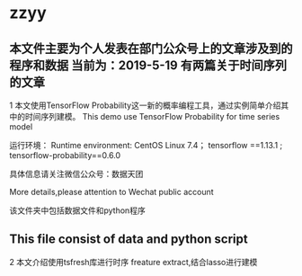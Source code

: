 # zzyy
本文件主要为个人发表在部门公众号上的文章涉及到的程序和数据
当前为：2019-5-19
有两篇关于时间序列的文章
-----------------------------------------------------------------------------------
1
本文使用TensorFlow Probability这一新的概率编程工具，通过实例简单介绍其中的时间序列建模。
This demo use TensorFlow Probability for time series model 

运行环境：
Runtime environment:
CentOS Linux 7.4；
tensorflow ==1.13.1 ;
tensorflow-probability==0.6.0

具体信息请关注微信公众号：数据天团

More details,please attention to Wechat public account

该文件夹中包括数据文件和python程序

This file consist of data and python script
-------------------------------------------------------------------------------------
2
本文介绍使用tsfresh库进行时序 freature extract,结合lasso进行建模
